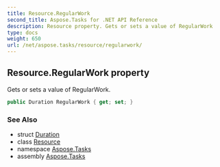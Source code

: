 ```yaml
---
title: Resource.RegularWork
second_title: Aspose.Tasks for .NET API Reference
description: Resource property. Gets or sets a value of RegularWork
type: docs
weight: 650
url: /net/aspose.tasks/resource/regularwork/
---
```

## Resource.RegularWork property

Gets or sets a value of RegularWork.

```csharp
public Duration RegularWork { get; set; }
```

### See Also

* struct [Duration](../../duration/)
* class [Resource](../)
* namespace [Aspose.Tasks](../../resource/)
* assembly [Aspose.Tasks](../../../)


